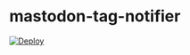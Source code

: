 # mastodon-tag-notifier

[![Deploy](https://www.herokucdn.com/deploy/button.svg)](https://heroku.com/deploy)
